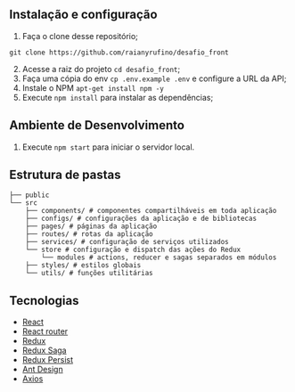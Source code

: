 ## Instalação e configuração

1. Faça o clone desse repositório;
```
git clone https://github.com/raianyrufino/desafio_front
```
2. Acesse a raiz do projeto `cd desafio_front`;
3. Faça uma cópia do env `cp .env.example .env` e configure a URL da API;
4. Instale o NPM `apt-get install npm -y`
5. Execute `npm install` para instalar as dependências;

## Ambiente de Desenvolvimento
1. Execute `npm start` para iniciar o servidor local.

## Estrutura de pastas
```
├── public
└── src
    ├── components/ # componentes compartilháveis em toda aplicação
    ├── configs/ # configurações da aplicação e de bibliotecas
    ├── pages/ # páginas da aplicação
    ├── routes/ # rotas da aplicação
    ├── services/ # configuração de serviços utilizados
    └── store # configuração e dispatch das ações do Redux
	    └── modules # actions, reducer e sagas separados em módulos
    ├── styles/ # estilos globais
    └── utils/ # funções utilitárias
```

## Tecnologias

- [React](https://reactjs.org/)
- [React router](https://reacttraining.com/react-router/)
- [Redux](https://redux.js.org/introduction/getting-started)
- [Redux Saga](https://redux-saga.js.org/)
- [Redux Persist](https://github.com/rt2zz/redux-persist#quickstart)
- [Ant Design](https://ant.design/)
- [Axios](https://github.com/axios/axios)
